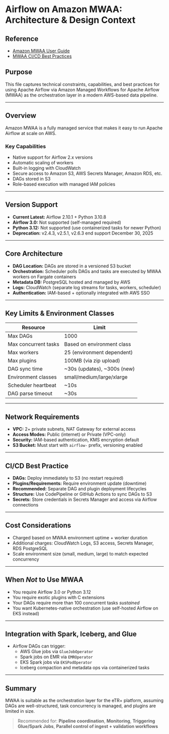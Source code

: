 # Airflow on Amazon MWAA: Architecture & Design Context

## Reference
- [Amazon MWAA User Guide](https://docs.aws.amazon.com/mwaa/latest/userguide/what-is-mwaa.html)
- [MWAA CI/CD Best Practices](https://aws.amazon.com/blogs/opensource/deploying-to-amazon-managed-workflows-for-apache-airflow-with-ci-cd-tools/)

## Purpose
This file captures technical constraints, capabilities, and best practices for using Apache Airflow via Amazon Managed Workflows for Apache Airflow (MWAA) as the orchestration layer in a modern AWS-based data pipeline.

---

## Overview
Amazon MWAA is a fully managed service that makes it easy to run Apache Airflow at scale on AWS.

### Key Capabilities
- Native support for Airflow 2.x versions
- Automatic scaling of workers
- Built-in logging with CloudWatch
- Secure access to Amazon S3, AWS Secrets Manager, Amazon RDS, etc.
- DAGs stored in S3
- Role-based execution with managed IAM policies

---

## Version Support
- **Current Latest:** Airflow 2.10.1 + Python 3.10.8
- **Airflow 3.0:** Not supported (self-managed required)
- **Python 3.12:** Not supported (use containerized tasks for newer Python)
- **Deprecation:** v2.4.3, v2.5.1, v2.6.3 end support December 30, 2025

---

## Core Architecture
- **DAG Location:** DAGs are stored in a versioned S3 bucket
- **Orchestration:** Scheduler polls DAGs and tasks are executed by MWAA workers on Fargate containers
- **Metadata DB:** PostgreSQL hosted and managed by AWS
- **Logs:** CloudWatch (separate log streams for tasks, workers, scheduler)
- **Authentication:** IAM-based + optionally integrated with AWS SSO

---

## Key Limits & Environment Classes

| Resource                 | Limit                     |
|--------------------------|---------------------------|
| Max DAGs                | 1000                      |
| Max concurrent tasks    | Based on environment class|
| Max workers             | 25 (environment dependent)|
| Max plugins             | 100MB (via zip upload)   |
| DAG sync time           | ~30s (updates), ~300s (new)|
| Environment classes     | small/medium/large/xlarge |
| Scheduler heartbeat     | ~10s                      |
| DAG parse timeout       | ~30s                      |

---

## Network Requirements
- **VPC:** 2+ private subnets, NAT Gateway for external access
- **Access Modes:** Public (internet) or Private (VPC-only)
- **Security:** IAM-based authentication, KMS encryption default
- **S3 Bucket:** Must start with `airflow-` prefix, versioning enabled

---

## CI/CD Best Practice
- **DAGs:** Deploy immediately to S3 (no restart required)
- **Plugins/Requirements:** Require environment update (downtime)
- **Recommended:** Separate DAG and plugin deployment lifecycles
- **Structure:** Use CodePipeline or GitHub Actions to sync DAGs to S3
- **Secrets:** Store credentials in Secrets Manager and access via Airflow connections

---

## Cost Considerations
- Charged based on MWAA environment uptime + worker duration
- Additional charges: CloudWatch Logs, S3 access, Secrets Manager, RDS PostgreSQL
- Scale environment size (small, medium, large) to match expected concurrency

---

## When *Not* to Use MWAA
- You require Airflow 3.0 or Python 3.12
- You require exotic plugins with C extensions
- Your DAGs require more than 100 concurrent tasks *sustained*
- You want Kubernetes-native orchestration (use self-hosted Airflow on EKS instead)

---

## Integration with Spark, Iceberg, and Glue
- Airflow DAGs can trigger:
  - AWS Glue jobs via `GlueJobOperator`
  - Spark jobs on EMR via `EMROperator`
  - EKS Spark jobs via `EKSPodOperator`
  - Iceberg compaction and metadata ops via containerized tasks

---

## Summary
MWAA is suitable as the orchestration layer for the eTR+ platform, assuming DAGs are well-structured, task concurrency is managed, and plugins are limited in size.

> Recommended for: **Pipeline coordination**, **Monitoring**, **Triggering Glue/Spark Jobs**, **Parallel control of ingest + validation workflows**
